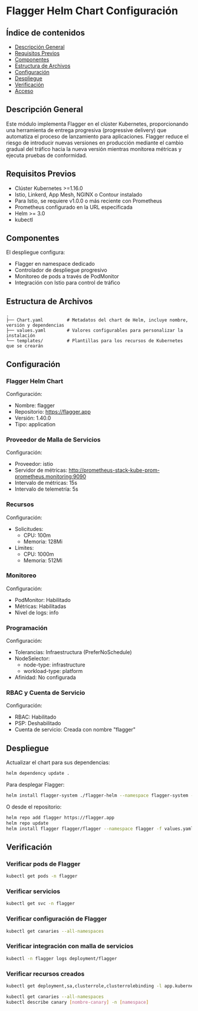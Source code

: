 # Flagger Helm Chart Configuración

## Índice de contenidos
* [Descripción General](#descripcion)
* [Requisitos Previos](#requisitos)
* [Componentes](#componentes)
* [Estructura de Archivos](#estructura)
* [Configuración](#configuracion)
* [Despliegue](#despliegue)
* [Verificación](#verificacion)
* [Acceso](#acceso)
  
<a name="descripcion"></a>
## Descripción General
Este módulo implementa Flagger en el clúster Kubernetes, proporcionando una herramienta de entrega progresiva (progressive delivery) que automatiza el proceso de lanzamiento para aplicaciones. Flagger reduce el riesgo de introducir nuevas versiones en producción mediante el cambio gradual del tráfico hacia la nueva versión mientras monitorea métricas y ejecuta pruebas de conformidad.

<a name="requisitos"></a>
## Requisitos Previos
- Clúster Kubernetes >=1.16.0
- Istio, Linkerd, App Mesh, NGINX o Contour instalado
- Para Istio, se requiere v1.0.0 o más reciente con Prometheus
- Prometheus configurado en la URL especificada
- Helm >= 3.0
- kubectl

<a name="componentes"></a>
## Componentes
El despliegue configura:
- Flagger en namespace dedicado
- Controlador de despliegue progresivo
- Monitoreo de pods a través de PodMonitor
- Integración con Istio para control de tráfico

<a name="estructura"></a>
## Estructura de Archivos
```
.
├── Chart.yaml         # Metadatos del chart de Helm, incluye nombre, versión y dependencias
├── values.yaml        # Valores configurables para personalizar la instalación
└── templates/         # Plantillas para los recursos de Kubernetes que se crearán
```

<a name="configuracion"></a>
## Configuración
### Flagger Helm Chart
Configuración:
- Nombre: flagger
- Repositorio: https://flagger.app
- Versión: 1.40.0
- Tipo: application

### Proveedor de Malla de Servicios
Configuración:
- Proveedor: istio
- Servidor de métricas: http://prometheus-stack-kube-prom-prometheus.monitoring:9090
- Intervalo de métricas: 15s
- Intervalo de telemetría: 5s

### Recursos
Configuración:
- Solicitudes:
  - CPU: 100m
  - Memoria: 128Mi
- Límites:
  - CPU: 1000m
  - Memoria: 512Mi

### Monitoreo
Configuración:
- PodMonitor: Habilitado
- Métricas: Habilitadas
- Nivel de logs: info

### Programación
Configuración:
- Tolerancias: Infraestructura (PreferNoSchedule)
- NodeSelector:
  - node-type: infrastructure
  - workload-type: platform
- Afinidad: No configurada

### RBAC y Cuenta de Servicio
Configuración:
- RBAC: Habilitado
- PSP: Deshabilitado
- Cuenta de servicio: Creada con nombre "flagger"

<a name="despliegue"></a>
## Despliegue
Actualizar el chart para sus dependencias:
```bash
helm dependency update .
```

Para desplegar Flagger:
```bash
helm install flagger-system ./flagger-helm --namespace flagger-system -f values.yaml --create-namespace
```

O desde el repositorio:
```bash
helm repo add flagger https://flagger.app
helm repo update
helm install flagger flagger/flagger --namespace flagger -f values.yaml --create-namespace
```

<a name="verificacion"></a>
## Verificación
### Verificar pods de Flagger
```bash
kubectl get pods -n flagger
```

### Verificar servicios
```bash
kubectl get svc -n flagger
```

### Verificar configuración de Flagger
```bash
kubectl get canaries --all-namespaces
```

### Verificar integración con malla de servicios
```bash
kubectl -n flagger logs deployment/flagger
```

### Verificar recursos creados
```bash
kubectl get deployment,sa,clusterrole,clusterrolebinding -l app.kubernetes.io/name=flagger
```

 ```bash
kubectl get canaries --all-namespaces
kubectl describe canary [nombre-canary] -n [namespace]
 ```
